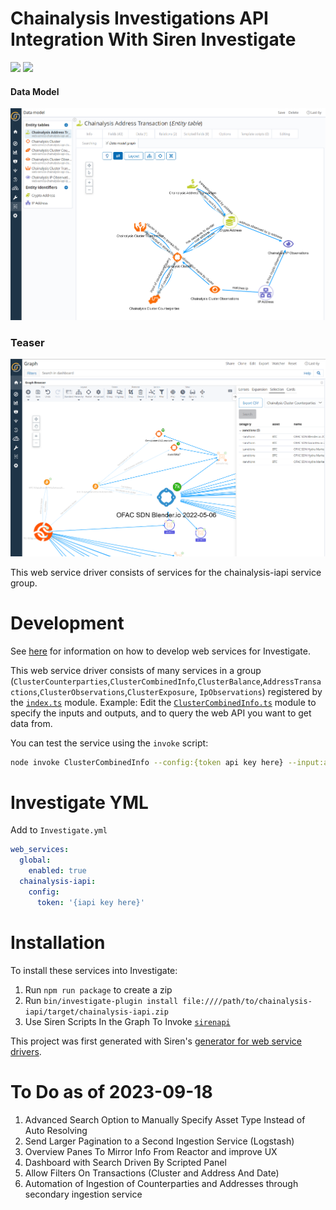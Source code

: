 # Chainalysis Investigations API Integration With Siren Investigate
![](https://addons.siren.io/assets/images/siren-logo.png)
![](https://logosarchive.com/wp-content/uploads/2022/01/Chainalysis-logo.png)
#### Data Model
![](../screenshots/2023_02_27_Siren_Chainalysis_IAPI_DataModel.png)
### Teaser
![](../screenshots/2023_02_27_Siren_Chainalysis_IAPI_Teaser.png)


This web service driver consists of services for the chainalysis-iapi service group.

# Development
See [here](https://www.npmjs.com/package/@sirensolutions/web-service-interface) for information on how to develop web services for Investigate.

This web service driver consists of many services in a group (`ClusterCounterparties`,`ClusterCombinedInfo`,`ClusterBalance`,`AddressTransactions`,`ClusterObservations`,`ClusterExposure`, `IpObservations`) registered by the [`index.ts`](src/index.ts) module. Example: Edit the [`ClusterCombinedInfo.ts`](src/ClusterCombinedInfo.ts) module to specify the inputs and outputs, and to query the web API you want to get data from.

You can test the service using the `invoke` script:
```bash
node invoke ClusterCombinedInfo --config:{token api key here} --input:asset BTC --input:address {bitcoin here}
```

# Investigate YML
Add to `Investigate.yml`
```yml
web_services:
  global:
    enabled: true
  chainalysis-iapi:
    config:
      token: '{iapi key here}'

```

# Installation
To install these services into Investigate:
1. Run `npm run package` to create a zip
1. Run `bin/investigate-plugin install file:////path/to/chainalysis-iapi/target/chainalysis-iapi.zip`
2. Use Siren Scripts In the Graph To Invoke [`sirenapi`](sirenscripts/sirenapi)

This project was first generated with Siren's [generator for web service drivers](https://www.npmjs.com/package/@sirensolutions/generator-web-service).

# To Do as of 2023-09-18
1. Advanced Search Option to Manually Specify Asset Type Instead of Auto Resolving
2. Send Larger Pagination to a Second Ingestion Service (Logstash)
3. Overview Panes To Mirror Info From Reactor and improve UX
4. Dashboard with Search Driven By Scripted Panel
5. Allow Filters On Transactions (Cluster and Address And Date)
6. Automation of Ingestion of Counterparties and Addresses through secondary ingestion service